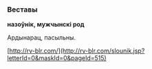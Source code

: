 ### Веставы
**назоўнік, мужчынскі род**

Ардынарац, пасыльны.

<a rel="author">[http://rv-blr.com/](http://rv-blr.com/slounik.jsp?letterId=0&maskId=0&pageId=515)</a>
